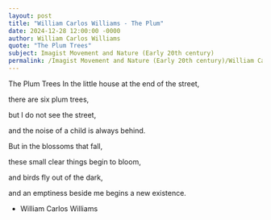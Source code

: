 ```yaml
---
layout: post
title: "William Carlos Williams - The Plum"
date: 2024-12-28 12:00:00 -0000
author: William Carlos Williams
quote: "The Plum Trees"
subject: Imagist Movement and Nature (Early 20th century)
permalink: /Imagist Movement and Nature (Early 20th century)/William Carlos Williams/William Carlos Williams - The Plum
---
```


The Plum Trees
In the little house
at the end of the street,

there are six plum trees,

but I do not see the street,

and the noise of a child is
always behind.

But in the blossoms that fall,

these small clear things begin to bloom,

and birds fly out of the dark,

and an emptiness beside
me begins a new existence.

- William Carlos Williams
